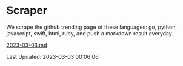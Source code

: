 # Scraper

We scrape the github trending page of these languages: go, python, javascript, swift, html, ruby, and push a markdown result everyday.

[2023-03-03.md](https://github.com/henson/Scraper/blob/master/2023-03-03.md)

Last Updated: 2023-03-03 00:06:06